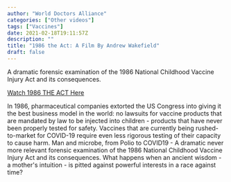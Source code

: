```yaml
---
author: "World Doctors Alliance"
categories: ["Other videos"]
tags: ["Vaccines"]
date: 2021-02-18T19:11:57Z
description: ""
title: "1986 the Act: A Film By Andrew Wakefield"
draft: false
---
```


A dramatic forensic examination of the 1986 National Childhood Vaccine Injury Act and its consequences.            

[Watch 1986 THE ACT Here](https://1986theact.com/watch/)

In 1986, pharmaceutical companies extorted the US Congress into  giving it the best business model in the world: no lawsuits for vaccine  products that are mandated by law to be injected into children -  products that have never been properly tested for safety. Vaccines that  are currently being rushed-to-market for COVID-19 require even less  rigorous testing of their capacity to cause harm. Man and microbe, from  Polio to COVID19 - A dramatic never more relevant forensic examination  of the 1986 National Childhood Vaccine Injury Act and its consequences.  What happens when an ancient wisdom - a mother's intuition - is pitted  against powerful interests in a race against time?  

